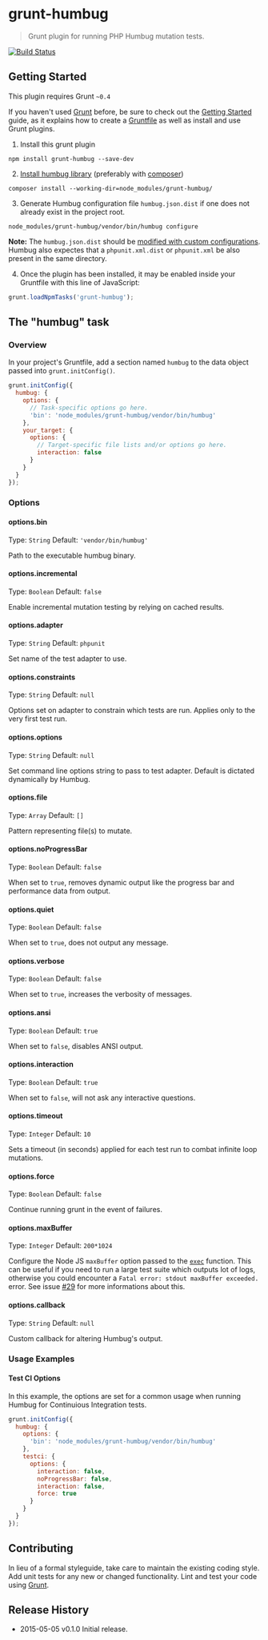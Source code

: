 # grunt-humbug

> Grunt plugin for running PHP Humbug mutation tests.

[![Build Status](https://travis-ci.org/andrewholgate/grunt-humbug.svg?branch=master)](https://travis-ci.org/andrewholgate/grunt-humbug)

## Getting Started
This plugin requires Grunt `~0.4`

If you haven't used [Grunt](http://gruntjs.com/) before, be sure to check out the [Getting Started](http://gruntjs.com/getting-started) guide, as it explains how to create a [Gruntfile](http://gruntjs.com/sample-gruntfile) as well as install and use Grunt plugins.

1. Install this grunt plugin

  ```shell
  npm install grunt-humbug --save-dev
  ```

2. [Install humbug library](https://github.com/padraic/humbug#installation) (preferably with [composer](https://github.com/composer/composer))

  ```shell
  composer install --working-dir=node_modules/grunt-humbug/
  ```

3. Generate Humbug configuration file `humbug.json.dist` if one does not already exist in the project root.

  ```shell
  node_modules/grunt-humbug/vendor/bin/humbug configure
  ```

  **Note:** The `humbug.json.dist` should be [modified with custom configurations](https://github.com/padraic/humbug#manual-configuration). Humbug also expectes that a `phpunit.xml.dist` or `phpunit.xml` be also present in the same directory.

4. Once the plugin has been installed, it may be enabled inside your Gruntfile with this line of JavaScript:

  ```js
  grunt.loadNpmTasks('grunt-humbug');
  ```

## The "humbug" task

### Overview
In your project's Gruntfile, add a section named `humbug` to the data object passed into `grunt.initConfig()`.

```js
grunt.initConfig({
  humbug: {
    options: {
      // Task-specific options go here.
      'bin': 'node_modules/grunt-humbug/vendor/bin/humbug'
    },
    your_target: {
      options: {
        // Target-specific file lists and/or options go here.
        interaction: false
      }
    }
  }
});
```

### Options

#### options.bin
Type: `String`
Default: `'vendor/bin/humbug'`

Path to the executable humbug binary.

#### options.incremental
Type: `Boolean`
Default: `false`

Enable incremental mutation testing by relying on cached results.

#### options.adapter
Type: `String`
Default: `phpunit`

Set name of the test adapter to use.

#### options.constraints
Type: `String`
Default: `null`

Options set on adapter to constrain which tests are run. Applies only to the very first test run.

#### options.options
Type: `String`
Default: `null`

Set command line options string to pass to test adapter. Default is dictated dynamically by Humbug.

#### options.file
Type: `Array`
Default: `[]`

Pattern representing file(s) to mutate.

#### options.noProgressBar
Type: `Boolean`
Default: `false`

When set to `true`, removes dynamic output like the progress bar and performance data from output.

#### options.quiet
Type: `Boolean`
Default: `false`

When set to `true`, does not output any message.

#### options.verbose
Type: `Boolean`
Default: `false`

When set to `true`, increases the verbosity of messages.

#### options.ansi
Type: `Boolean`
Default: `true`

When set to `false`, disables ANSI output.

#### options.interaction
Type: `Boolean`
Default: `true`

When set to `false`, will not ask any interactive questions.

#### options.timeout
Type: `Integer`
Default: `10`

Sets a timeout (in seconds) applied for each test run to combat infinite loop mutations.

#### options.force
Type: `Boolean`
Default: `false`

Continue running grunt in the event of failures.

#### options.maxBuffer
Type: `Integer` Default: `200*1024`

Configure the Node JS `maxBuffer` option passed to the [`exec`](http://nodejs.org/api/child_process.html#child_process_child_process_exec_command_options_callback) function.
This can be useful if you need to run a large test suite which outputs lot of logs, otherwise you could encounter a `Fatal error: stdout maxBuffer exceeded.` error. See issue [#29](https://github.com/SaschaGalley/grunt-phpunit/issues/29) for more informations about this.

#### options.callback
Type: `String`
Default: `null`

Custom callback for altering Humbug's output.

### Usage Examples

#### Test CI Options

In this example, the options are set for a common usage when running Humbug for Continuious Integration tests.

```js
grunt.initConfig({
  humbug: {
    options: {
      'bin': 'node_modules/grunt-humbug/vendor/bin/humbug'
    },
    testci: {
      options: {
        interaction: false,
        noProgressBar: false,
        interaction: false,
        force: true
      }
    }
  }
});
```

## Contributing
In lieu of a formal styleguide, take care to maintain the existing coding style. Add unit tests for any new or changed functionality. Lint and test your code using [Grunt](http://gruntjs.com/).

## Release History
- 2015-05-05 v0.1.0 Initial release.
